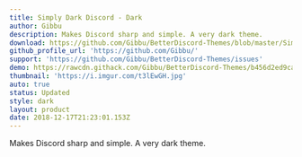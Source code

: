 ```yaml
---
title: Simply Dark Discord - Dark
author: Gibbu
description: Makes Discord sharp and simple. A very dark theme.
download: https://github.com/Gibbu/BetterDiscord-Themes/blob/master/SimplyDarkDiscord/SimplyDarkDiscord-Dark.theme.css
github_profile_url: 'https://github.com/Gibbu/'
support: 'https://github.com/Gibbu/BetterDiscord-Themes/issues'
demo: https://rawcdn.githack.com/Gibbu/BetterDiscord-Themes/b456d2ed9ca9ecf14d3ddcad2e629e20165e4b1b/SimplyDarkDiscord/SimplyDarkDiscord-Dark.theme.css
thumbnail: 'https://i.imgur.com/t3lEwGH.jpg'
auto: true
status: Updated
style: dark
layout: product
date: 2018-12-17T21:23:01.153Z
---
```

Makes Discord sharp and simple. A very dark theme.